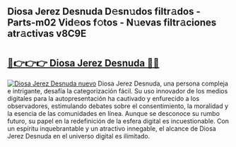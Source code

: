 ## Diosa Jerez Desnuda D𝚎sn𝚞dos filtr𝚊dos - Parts-m02 Vid𝚎os f𝚘tos - N𝚞evas filtr𝚊ciones atr𝚊ctivas v8C9E

# <h2><a href="http://mb9r7mm.tromn.icu/?c=Diosa+Jerez+Desnuda">🔗👉👉👉 Diosa Jerez Desnuda 🔗🔗</a></h2>

[![Diosa Jerez Desnuda nuevo](https://i.imgur.com/pEAQMta.gif)](http://mb9r7mm.tromn.icu/?c=Diosa+Jerez+Desnuda)
Diosa Jerez Desnuda, una persona compleja e intrigante, desafía la categorización fácil. Su uso innovador de los medios digitales para la autopresentación ha cautivado y enfurecido a los observadores, estimulando debates sobre el consentimiento, la moralidad y la esencia de las comunidades en línea. Aunque se desconoce su rumbo futuro, su papel en la redefinición de la esfera digital es incuestionable. Con un espíritu inquebrantable y un atractivo innegable, el alcance de Diosa Jerez Desnuda en el universo digital es ilimitado.
